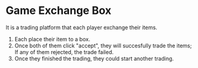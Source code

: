# Game Exchange Box

It is a trading platform that each player exchange their items.

1. Each place their item to a box.
2. Once both of them click "accept", they will succesfully trade the items; If any of them rejected, the trade failed.
3. Once they finished the trading, they could start another trading.
